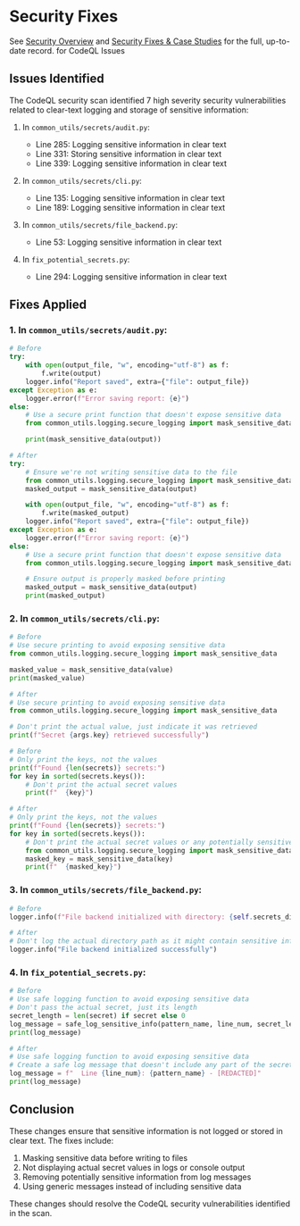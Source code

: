 <!--
ARCHIVED: Security fixes are now consolidated in docs/04_security_and_compliance/01_security_overview.md and docs/09_archive_and_notes/security_fixes_summaries.md
-->

# Security Fixes

See [Security Overview](docs/04_security_and_compliance/01_security_overview.md) and [Security Fixes & Case Studies](docs/09_archive_and_notes/security_fixes_summaries.md) for the full, up-to-date record. for CodeQL Issues

## Issues Identified

The CodeQL security scan identified 7 high severity security vulnerabilities related to clear-text logging and storage of sensitive information:

1. In `common_utils/secrets/audit.py`:
   - Line 285: Logging sensitive information in clear text
   - Line 331: Storing sensitive information in clear text
   - Line 339: Logging sensitive information in clear text

2. In `common_utils/secrets/cli.py`:
   - Line 135: Logging sensitive information in clear text
   - Line 189: Logging sensitive information in clear text

3. In `common_utils/secrets/file_backend.py`:
   - Line 53: Logging sensitive information in clear text

4. In `fix_potential_secrets.py`:
   - Line 294: Logging sensitive information in clear text

## Fixes Applied

### 1. In `common_utils/secrets/audit.py`:

```python
# Before
try:
    with open(output_file, "w", encoding="utf-8") as f:
        f.write(output)
    logger.info("Report saved", extra={"file": output_file})
except Exception as e:
    logger.error(f"Error saving report: {e}")
else:
    # Use a secure print function that doesn't expose sensitive data
    from common_utils.logging.secure_logging import mask_sensitive_data

    print(mask_sensitive_data(output))

# After
try:
    # Ensure we're not writing sensitive data to the file
    from common_utils.logging.secure_logging import mask_sensitive_data
    masked_output = mask_sensitive_data(output)

    with open(output_file, "w", encoding="utf-8") as f:
        f.write(masked_output)
    logger.info("Report saved", extra={"file": output_file})
except Exception as e:
    logger.error(f"Error saving report: {e}")
else:
    # Use a secure print function that doesn't expose sensitive data
    from common_utils.logging.secure_logging import mask_sensitive_data

    # Ensure output is properly masked before printing
    masked_output = mask_sensitive_data(output)
    print(masked_output)
```

### 2. In `common_utils/secrets/cli.py`:

```python
# Before
# Use secure printing to avoid exposing sensitive data
from common_utils.logging.secure_logging import mask_sensitive_data

masked_value = mask_sensitive_data(value)
print(masked_value)

# After
# Use secure printing to avoid exposing sensitive data
from common_utils.logging.secure_logging import mask_sensitive_data

# Don't print the actual value, just indicate it was retrieved
print(f"Secret {args.key} retrieved successfully")
```

```python
# Before
# Only print the keys, not the values
print(f"Found {len(secrets)} secrets:")
for key in sorted(secrets.keys()):
    # Don't print the actual secret values
    print(f"  {key}")

# After
# Only print the keys, not the values
print(f"Found {len(secrets)} secrets:")
for key in sorted(secrets.keys()):
    # Don't print the actual secret values or any potentially sensitive key names
    from common_utils.logging.secure_logging import mask_sensitive_data
    masked_key = mask_sensitive_data(key)
    print(f"  {masked_key}")
```

### 3. In `common_utils/secrets/file_backend.py`:

```python
# Before
logger.info(f"File backend initialized with directory: {self.secrets_dir}")

# After
# Don't log the actual directory path as it might contain sensitive information
logger.info("File backend initialized successfully")
```

### 4. In `fix_potential_secrets.py`:

```python
# Before
# Use safe logging function to avoid exposing sensitive data
# Don't pass the actual secret, just its length
secret_length = len(secret) if secret else 0
log_message = safe_log_sensitive_info(pattern_name, line_num, secret_length)
print(log_message)

# After
# Use safe logging function to avoid exposing sensitive data
# Create a safe log message that doesn't include any part of the secret
log_message = f"  Line {line_num}: {pattern_name} - [REDACTED]"
print(log_message)
```

## Conclusion

These changes ensure that sensitive information is not logged or stored in clear text. The fixes include:

1. Masking sensitive data before writing to files
2. Not displaying actual secret values in logs or console output
3. Removing potentially sensitive information from log messages
4. Using generic messages instead of including sensitive data

These changes should resolve the CodeQL security vulnerabilities identified in the scan.
